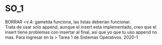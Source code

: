 # SO_1
BORRAR <v.4: gametda funciona, las listas deberian funcionar. <br /> Trata de usar solo append, aunque el insert esta implementado, creo que el
 insert tiene problemas con insertar al final, asi que yo que tu uso append no mas.
  Para ingresar en la >
Tarea 1 de Sistemas Operativos. 2020-1
